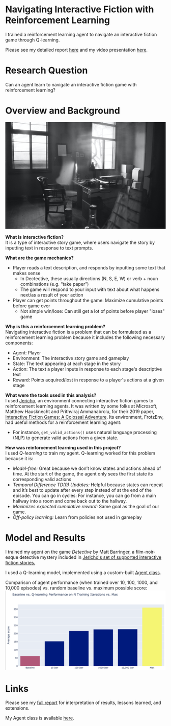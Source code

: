 # Navigating Interactive Fiction with Reinforcement Learning
I trained a reinforcement learning agent to navigate an interactive fiction game through Q-learning.

Please see my detailed report [here](https://github.com/bingwang32/RL_InteractiveFiction/blob/master/Navigating_Interactive_Fiction_with_Reinforcement_Learning.ipynb) and my video presentation [here](https://www.youtube.com/watch?v=LJkoLr46280).

# Research Question
Can an agent learn to navigate an interactive fiction game with reinforcement learning?

# Overview and Background
<img src="images/michelle-ding-QAOtKq8ehcw-unsplash.jpg" width="850">

**What is interactive fiction?**<br>
It is a type of interactive story game, where users navigate the story by inputting text in response to text prompts.

**What are the game mechanics?**<br>
- Player reads a text description, and responds by inputting some text that makes sense 
    - In Dectective, these usually directions (N, S, E, W) or verb + noun combinations (e.g. “take paper”)
    - The game will respond to your input with text about what happens next/as a result of your action
- Player can get points throughout the game: Maximize cumulative points before game over
    - Not simple win/lose: Can still get a lot of points before player "loses" game

**Why is this a reinforcement learning problem?**<br>
Navigating interactive fiction is a problem that can be formulated as a reinforcement learning problem because it includes the following necessary components:
- Agent: Player
- Environment: The interactive story game and gameplay
- State: The text appearing at each stage in the story
- Action: The text a player inputs in response to each stage's descriptive text
- Reward: Points acquired/lost in response to a player's actions at a given stage

**What were the tools used in this analysis?**<br>
I used [Jericho](https://github.com/microsoft/jericho), an environment connecting interactive fiction games to reinforcement learning agents. It was written by some folks at Microsoft, Matthew Hausknecht and Prithviraj Ammanabrolu, for their 2019 paper, [Interactive Fiction Games: A Colossal Adventure](https://arxiv.org/abs/1909.05398). Its environment, FrotzEnv, had useful methods for a reinforcement learning agent:
- For instance, `get_valid_actions()` uses natural language processing (NLP) to generate valid actions from a given state.

**How was reinforcement learning used in this project?**<br>
I used *Q-learning* to train my agent. Q-learning worked for this problem because it is:
- *Model-free:* Great because we don’t know states and actions ahead of time. At the start of the game, the agent only sees the first state its corresponding valid actions
- *Temporal Difference TD(0) Updates:* Helpful because states can repeat and it’s best to update after every step instead of at the end of the episode. You can go in cycles: For instance, you can go from a main hallway into a room and come back out to the hallway.
- *Maximizes expected cumulative reward:* Same goal as the goal of our game. 
- *Off-policy learning:* Learn from policies not used in gameplay

# Model and Results
I trained my agent on the game *Detective* by Matt Barringer, a film-noir-esque detective mystery included in [Jericho's set of supported interactive fiction stories.](https://jericho-py.readthedocs.io/en/latest/tutorial_quick.html#acquire-games)

I used a Q-learning model, implemented using a custom-built [Agent class](https://github.com/bingwang32/RL_InteractiveFiction/blob/master/agent.py).

Comparison of agent performance (when trained over 10, 100, 1000, and 10,000 episodes) vs. random baseline vs. maximum possible score:
<img src="images/performance_comparison.png" width="850">

# Links
Please see my [full report](https://github.com/bingwang32/RL_InteractiveFiction/blob/master/Navigating_Interactive_Fiction_with_Reinforcement_Learning.ipynb) for interpretation of results, lessons learned, and extensions.

My Agent class is available [here](https://github.com/bingwang32/RL_InteractiveFiction/blob/master/agent.py).
